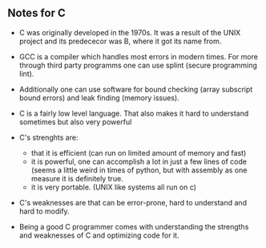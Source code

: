## Notes for C

- C was originally developed in the 1970s. It was a result of the UNIX project and its predececor was B, where it got its name from.

- GCC is a compiler which handles most errors in modern times. For more through third party programms one can use splint (secure programming lint).

- Additionally one can use software for bound checking (array subscript bound errors) and leak finding (memory issues).

- C is a fairly low level language. That also makes it hard to understand sometimes but also very powerful

- C's strenghts are: 
    - that it is efficient (can run on limited amount of memory and fast)
    - it is powerful, one can accomplish a lot in just a few lines of code (seems a little weird in times of python, but with assembly as one measure it is definitely true.
    - it is very portable. (UNIX like systems all run on c)


- C's weaknesses are that can be error-prone, hard to understand and hard to modify.

- Being a good C programmer comes with understanding the strengths and weaknesses of C and optimizing code for it.


